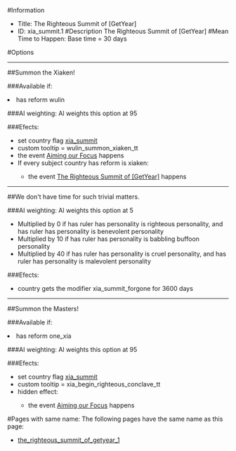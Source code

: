 #Information
 - Title: The Righteous Summit of [GetYear]
 - ID: xia_summit.1
#Description
The Righteous Summit of [GetYear]
#Mean Time to Happen:
Base time = 30 days

#Options

___
##Summon the Xiaken!

###Available if:
<li>has reform wulin</li>

###AI weighting:
AI weights this option at 95


###Efects:<ul><li>set country flag [xia_summit](../flags/xia_summit.md)</li><li>custom tooltip = wulin_summon_xiaken_tt</li><li>the event [Aiming our Focus](../events/aiming_our_focus.md) happens</li><li>If every subject country has reform is xiaken:</li><ul><li>the event [The Righteous Summit of [GetYear]](../events/the_righteous_summit_of_getyear.md) happens</li></ul></ul>

___
##We don't have time for such trivial matters.

###AI weighting:
AI weights this option at 5
 - Multiplied by 0 if has ruler has personality is righteous personality, and has ruler has personality is benevolent personality
 - Multiplied by 10 if has ruler has personality is babbling buffoon personality
 - Multiplied by 40 if has ruler has personality is cruel personality, and has ruler has personality is malevolent personality


###Efects:<ul><li>country gets the modifier xia_summit_forgone for 3600 days</li></ul>

___
##Summon the Masters!

###Available if:
<li>has reform one_xia</li>

###AI weighting:
AI weights this option at 95


###Efects:<ul><li>set country flag [xia_summit](../flags/xia_summit.md)</li><li>custom tooltip = xia_begin_righteous_conclave_tt</li><li>hidden effect:</li><ul><li>the event [Aiming our Focus](../events/aiming_our_focus.md) happens</li></ul></ul>


#Pages with same name:
The following pages have the same name as this page:
 - [the_righteous_summit_of_getyear_1](the_righteous_summit_of_getyear_1.md)
